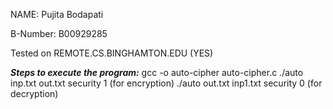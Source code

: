 NAME: Pujita Bodapati

B-Number: B00929285

Tested on REMOTE.CS.BINGHAMTON.EDU (YES)


***Steps to execute the program:***
gcc -o auto-cipher auto-cipher.c
./auto inp.txt out.txt security 1 (for encryption)
./auto out.txt inp1.txt security 0 (for decryption)
